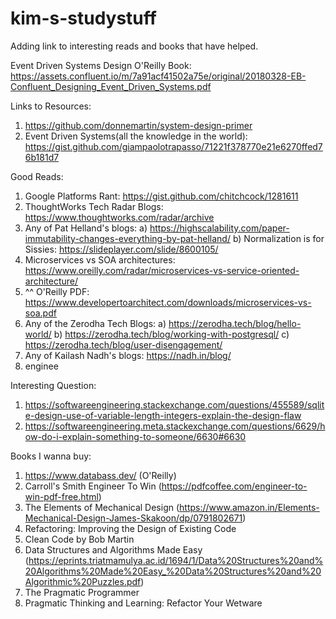 # kim-s-studystuff
Adding link to interesting reads and books that have helped.

Event Driven Systems Design O'Reilly Book: https://assets.confluent.io/m/7a91acf41502a75e/original/20180328-EB-Confluent_Designing_Event_Driven_Systems.pdf

Links to Resources:
  1) https://github.com/donnemartin/system-design-primer
  2) Event Driven Systems(all the knowledge in the world): https://gist.github.com/giampaolotrapasso/71221f378770e21e6270ffed76b181d7

Good Reads:
  1) Google Platforms Rant: https://gist.github.com/chitchcock/1281611
  2) ThoughtWorks Tech Radar Blogs: https://www.thoughtworks.com/radar/archive
  3) Any of Pat Helland's blogs:
     a) https://highscalability.com/paper-immutability-changes-everything-by-pat-helland/
     b) Normalization is for Sissies: https://slideplayer.com/slide/8600105/
  4) Microservices vs SOA architectures: https://www.oreilly.com/radar/microservices-vs-service-oriented-architecture/
  5) ^^ O'Reilly PDF: https://www.developertoarchitect.com/downloads/microservices-vs-soa.pdf
  6) Any of the Zerodha Tech Blogs:
     a) https://zerodha.tech/blog/hello-world/
     b) https://zerodha.tech/blog/working-with-postgresql/
     c) https://zerodha.tech/blog/user-disengagement/
  7) Any of Kailash Nadh's blogs: https://nadh.in/blog/
  8) enginee

Interesting Question:
  1) https://softwareengineering.stackexchange.com/questions/455589/sqlite-design-use-of-variable-length-integers-explain-the-design-flaw
  2) https://softwareengineering.meta.stackexchange.com/questions/6629/how-do-i-explain-something-to-someone/6630#6630

Books I wanna buy: 
  1) https://www.databass.dev/ (O'Reilly)
  2) Carroll's Smith Engineer To Win (https://pdfcoffee.com/engineer-to-win-pdf-free.html)
  3) The Elements of Mechanical Design (https://www.amazon.in/Elements-Mechanical-Design-James-Skakoon/dp/0791802671)
  4) Refactoring: Improving the Design of Existing Code
  5) Clean Code by Bob Martin
  6) Data Structures and Algorithms Made Easy (https://eprints.triatmamulya.ac.id/1694/1/Data%20Structures%20and%20Algorithms%20Made%20Easy_%20Data%20Structures%20and%20Algorithmic%20Puzzles.pdf)
  7) The Pragmatic Programmer
  8) Pragmatic Thinking and Learning: Refactor Your Wetware
